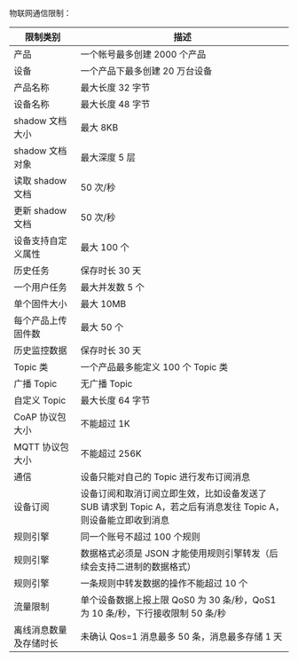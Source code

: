 物联网通信限制：

| 限制类别 | 描述 | 
|--------- | --------- |
| 产品 | 一个帐号最多创建 2000 个产品 | 
| 设备 | 一个产品下最多创建 20 万台设备 | 
| 产品名称 | 最大长度 32 字节 | 
| 设备名称 | 最大长度 48 字节 | 
| shadow 文档大小 | 最大 8KB | 
| shadow 文档对象 | 最大深度 5 层 | 
| 读取 shadow 文档 | 50 次/秒 | 
| 更新 shadow 文档 | 50 次/秒 | 
| 设备支持自定义属性 | 最大 100 个 | 
| 历史任务 | 保存时长 30 天 | 
| 一个用户任务 | 最大并发数 5 个 | 
| 单个固件大小 | 最大 10MB | 
| 每个产品上传固件数 | 最大 50 个 | 
| 历史监控数据 | 保存时长 30 天 | 
| Topic 类 | 一个产品最多能定义 100 个 Topic 类 | 
| 广播 Topic | 无广播 Topic | 
| 自定义 Topic | 最大长度 64 字节 | 
| CoAP 协议包大小 | 不能超过 1K | 
| MQTT 协议包大小 | 不能超过 256K | 
| 通信 | 设备只能对自己的 Topic 进行发布订阅消息 | 
| 设备订阅 | 设备订阅和取消订阅立即生效，比如设备发送了 SUB 请求到 Topic A，若之后有消息发往 Topic A，则设备能立即收到消息 | 
| 规则引擎 | 同一个账号不超过 100 个规则 | 
| 规则引擎 | 数据格式必须是 JSON 才能使用规则引擎转发（后续会支持二进制的数据格式） | 
| 规则引擎 | 一条规则中转发数据的操作不能超过 10 个 | 
| 流量限制 | 单个设备数据上报上限 QoS0 为 30 条/秒，QoS1 为 10 条/秒，下行接收限制 50 条/秒 | 
| 离线消息数量及存储时长 | 未确认 Qos=1 消息最多 50 条，消息最多存储 1 天 | 

